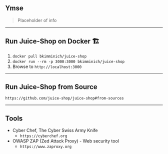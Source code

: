 ## Ymse

> Placeholder of info

---
## Run Juice-Shop on Docker 🏗

1. `docker pull bkimminich/juice-shop`<!-- .element: style="font-size:0.9em"-->
2. `docker run --rm -p 3000:3000 bkimminich/juice-shop`<!-- .element: style="font-size:0.9em"-->
3. Browse to `http://localhost:3000`<!-- .element: style="font-size:0.9em"-->

---
## Run Juice-Shop from Source

`https://github.com/juice-shop/juice-shop#from-sources`<!-- .element: style="font-size:0.9em"-->

---
## Tools

- Cyber Chef,  The Cyber Swiss Army Knife
  - `https://cyberchef.org`
- OWASP ZAP (Zed Attack Proxy) - Web security tool
  - `https://www.zaproxy.org`
